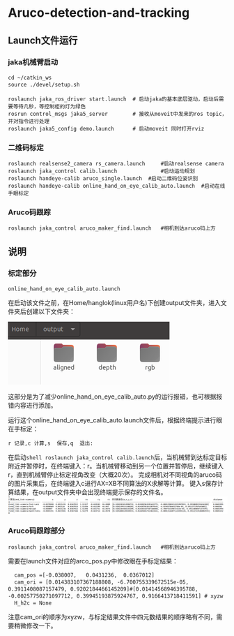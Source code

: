 # Aruco-detection-and-tracking

## Launch文件运行

### jaka机械臂启动

```shell
cd ~/catkin_ws
source ./devel/setup.sh

roslaunch jaka_ros_driver start.launch  # 启动jaka的基本底层驱动，启动后需要等待几秒，等控制柜的灯为绿色
rosrun control_msgs jaka5_server        # 接收从moveit中发来的ros topic，并对指令进行处理
roslaunch jaka5_config demo.launch      # 启动moveit 同时打开rviz
```
### 二维码标定

```shell
roslaunch realsense2_camera rs_camera.launch     #启动realsense camera
roslaunch jaka_control calib.launch              #启动运动规划
roslaunch handeye-calib aruco_single.launch  #启动二维码位姿识别
roslaunch handeye-calib online_hand_on_eye_calib_auto.launch  #启动在线手眼标定
```
### Aruco码跟踪
```shell
roslaunch jaka_control aruco_maker_find.launch   #相机到达aruco码上方
```




## 说明
### 标定部分
```shell 
online_hand_on_eye_calib_auto.launch
```
在启动该文件之前，在Home/hanglok(linux用户名)下创建output文件夹，进入文件夹后创建以下文件夹：

![output.png](output.png)

这部分是为了减少online_hand_on_eye_calib_auto.py的运行报错，也可根据报错内容进行添加。

运行这个online_hand_on_eye_calib_auto.launch文件后，根据终端提示进行眼在手标定：
```shell
r 记录,c 计算,s  保存,q  退出:
```
在启动```shell roslaunch jaka_control calib.launch```后，当机械臂到达标定目标附近并暂停时，在终端键入：r。当机械臂移动到另一个位置并暂停后，继续键入r，直到机械臂停止标定视角改变（大概20次）。
完成相机对不同视角的aruco码的图片采集后，在终端键入c进行AX=XB不同算法的X求解等计算。
键入s保存计算结果，在output文件夹中会出现终端提示保存的文件名。
![caliresult.png](caliresult.png)



### Aruco码跟踪部分
```shell
roslaunch jaka_control aruco_maker_find.launch   #相机到达aruco码上方
```
需要在launch文件对应的arco_pos.py中修改眼在手标定结果：
```shell
  cam_pos =[-0.038007,   0.0431236,  0.0367012]
  cam_ori = [0.014383107367188808, -6.700755339672515e-05, 0.3911408087157479, 0.9202184466145209]#[0.01414568946395788, -0.00257750271097712, 0.39945193875924767, 0.9166413718411591] # xyzw
  H_h2c = None
```
注意cam_ori的顺序为xyzw，与标定结果文件中四元数结果的顺序略有不同，需要稍微修改一下。



